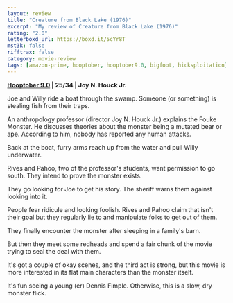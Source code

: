 ```yaml
---
layout: review
title: "Creature from Black Lake (1976)"
excerpt: "My review of Creature from Black Lake (1976)"
rating: "2.0"
letterboxd_url: https://boxd.it/5cYr8T
mst3k: false
rifftrax: false
category: movie-review
tags: [amazon-prime, hooptober, hooptober9.0, bigfoot, hicksploitation]
---
```


<b><a href="https://boxd.it/pOmcY/detail" target="_blank" rel="noopener">Hooptober 9.0</a> | 25/34 | Joy N. Houck Jr.</b>

Joe and Willy ride a boat through the swamp. Someone (or something) is stealing fish from their traps.

An anthropology professor (director Joy N. Houck Jr.) explains the Fouke Monster. He discusses theories about the monster being a mutated bear or ape. According to him, nobody has reported any human attacks.

Back at the boat, furry arms reach up from the water and pull Willy underwater.

Rives and Pahoo, two of the professor's students, want permission to go south. They intend to prove the monster exists.

They go looking for Joe to get his story. The sheriff warns them against looking into it.

People fear ridicule and looking foolish. Rives and Pahoo claim that isn't their goal but they regularly lie to and manipulate folks to get out of them.

They finally encounter the monster after sleeping in a family's barn.

But then they meet some redheads and spend a fair chunk of the movie trying to seal the deal with them.

It's got a couple of okay scenes, and the third act is strong, but this movie is more interested in its flat main characters than the monster itself.

It's fun seeing a young (er) Dennis Fimple. Otherwise, this is a slow, dry monster flick.
